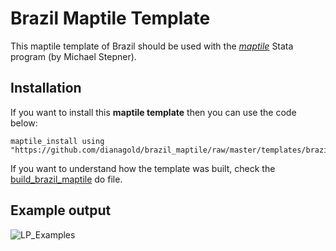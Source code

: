 # Brazil Maptile Template

This maptile template of Brazil should be used with the [_maptile_](https://michaelstepner.com/maptile/) Stata program (by Michael Stepner).

## Installation

If you want to install this **maptile template** then you can use the code below:
```
maptile_install using "https://github.com/dianagold/brazil_maptile/raw/master/templates/brazil_counties_template.zip"
```
If you want to understand how the template was built, check the [build_brazil_maptile](https://github.com/dianagold/brazil_maptile/blob/master/build_brazil_maptile.do) do file.

## Example output

![LP_Examples](https://user-images.githubusercontent.com/43160181/88010264-7c985880-cae2-11ea-8b85-c2ce3cfedf34.PNG)
